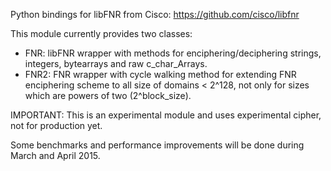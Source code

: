 Python bindings for libFNR from Cisco: https://github.com/cisco/libfnr

This module currently provides two classes:
* FNR: libFNR wrapper with methods for enciphering/deciphering strings, integers, bytearrays and raw c_char_Arrays. 
* FNR2: FNR wrapper with cycle walking method for extending FNR enciphering scheme to all size of domains < 2^128, not only for sizes which are powers of two (2^block_size).

IMPORTANT: This is an experimental module and uses experimental cipher, not for production yet.

Some benchmarks and performance improvements will be done during March and April 2015.
